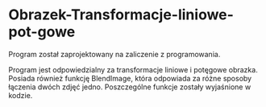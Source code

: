 # Obrazek-Transformacje-liniowe-pot-gowe


Program został zaprojektowany na zaliczenie z programowania.

Program jest odpowiedzialny za transformacje liniowe i potęgowe obrazka. Posiada również funkcję BlendImage, która odpowiada za różne sposoby łączenia dwóch zdjęć jedno. Poszczególne funkcje zostały wyjaśnione w kodzie.
